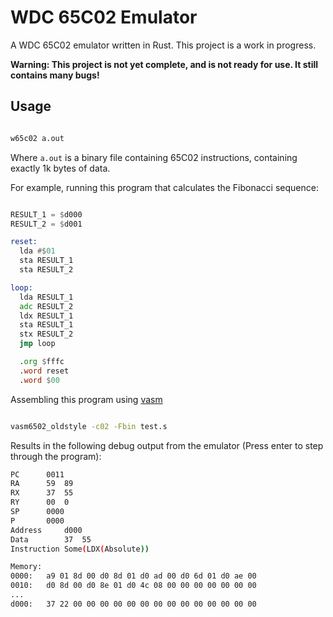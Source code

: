 # WDC 65C02 Emulator

A WDC 65C02 emulator written in Rust.
This project is a work in progress.

**Warning: This project is not yet complete, and is not ready for use. It still contains many bugs!**

## Usage

```bash

w65c02 a.out

```

Where `a.out` is a binary file containing 65C02 instructions, containing exactly 1k bytes of data.

For example, running this program that calculates the Fibonacci sequence:

```asm

RESULT_1 = $d000
RESULT_2 = $d001

reset:
  lda #$01
  sta RESULT_1
  sta RESULT_2

loop:
  lda RESULT_1
  adc RESULT_2
  ldx RESULT_1
  sta RESULT_1
  stx RESULT_2
  jmp loop

  .org $fffc
  .word reset
  .word $00

```

Assembling this program using [vasm](http://sun.hasenbraten.de/vasm/)

```bash

vasm6502_oldstyle -c02 -Fbin test.s

```

Results in the following debug output from the emulator (Press enter to step through the program):

```bash
PC		0011
RA		59	89
RX		37	55
RY		00	0
SP		0000
P		0000
Address		d000
Data		37	55
Instruction	Some(LDX(Absolute))

Memory:
0000:	a9 01 8d 00 d0 8d 01 d0 ad 00 d0 6d 01 d0 ae 00
0010:	d0 8d 00 d0 8e 01 d0 4c 08 00 00 00 00 00 00 00
...
d000:	37 22 00 00 00 00 00 00 00 00 00 00 00 00 00 00
```

